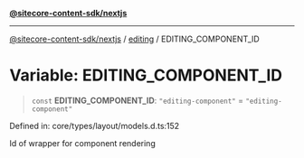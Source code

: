 [**@sitecore-content-sdk/nextjs**](../../README.md)

***

[@sitecore-content-sdk/nextjs](../../README.md) / [editing](../README.md) / EDITING\_COMPONENT\_ID

# Variable: EDITING\_COMPONENT\_ID

> `const` **EDITING\_COMPONENT\_ID**: `"editing-component"` = `"editing-component"`

Defined in: core/types/layout/models.d.ts:152

Id of wrapper for component rendering
